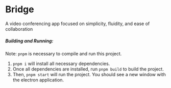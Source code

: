 # Bridge

A video conferencing app focused on simplicity, fluidity, and ease of collaboration

##### Building and Running:

Note: `pnpm` is necessary to compile and run this project.

1. `pnpm i` will install all necessary dependencies.
2. Once all dependencies are installed, run `pnpm build` to build the project.
3. Then, `pnpm start` will run the project. You should see a new window with the electron application.
